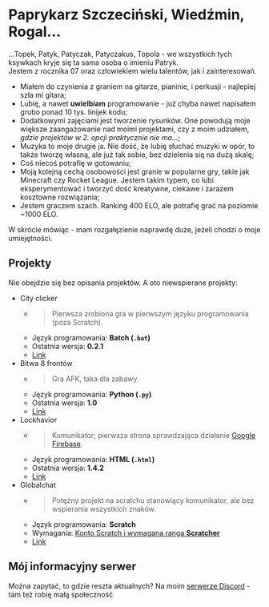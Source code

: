 # Paprykarz Szczeciński, Wiedźmin, Rogal...

...Topek, Patyk, Patyczak, Patyczakus, Topola - we wszystkich tych ksywkach kryje się ta sama osoba o imieniu Patryk.<br />
Jestem z rocznika 07 oraz człowiekiem wielu talentów, jak i zainteresowań.

-   Miałem do czynienia z graniem na gitarze, pianinie, i perkusji - najlepiej szła mi gitara;
-   Lubię, a nawet **uwielbiam** programowanie - już chyba nawet napisałem grubo ponad 10 tys. linijek kodu;
-   Dodatkowymi zajęciami jest tworzenie rysunków. One powodują moje większe zaangażowanie nad moimi projektami, czy z moim udziałem, _gdzie projektów w 2. opcji praktycznie nie ma..._;
-   Muzyka to moje drugie ja. Nie dość, że lubię słuchać muzyki w opór, to także tworzę własną, ale już tak sobie, bez dzielenia się na dużą skalę;
-   Coś niecoś potrafię w gotowaniu;
-   Moją kolejną cechą osobowości jest granie w popularne gry, takie jak Minecraft czy Rocket League. Jestem takim typem, co lubi eksperymentować i tworzyć dość kreatywne, ciekawe i zarazem kosztowne rozwiązania;
-   Jestem graczem szach. Ranking 400 ELO, ale potrafię grać na poziomie ~1000 ELO.

W skrócie mówiąc - mam rozgałęzienie naprawdę duże, jeżeli chodzi o moje umiejętności.

## Projekty

Nie obejdzie się bez opisania projektów. A oto niewspierane projekty:

-   City clicker
    -   > Pierwsza zrobiona gra w pierwszym języku programowania (poza Scratch).
    -   Język programowania: **Batch (`.bat`)**
    -   Ostatnia wersja: **0.2.1**
    -   [Link](https://drive.google.com/file/d/1b5VPl2zjF-2Gx6zVu2YSWjYU5IVbA4rT/view?usp=drive_link)
-   Bitwa 8 frontów
    -   > Gra AFK, taka dla zabawy.
    -   Język programowania: **Python (`.py`)**
    -   Ostatnia wersja: **1.0**
    -   [Link](https://drive.google.com/file/d/1FOQwJ3jQaJlNtlMAqgfoEhgFoORXk5QE/view?usp=drive_link)
-   Lockhavior
    -   > Komunikator; pierwsza strona sprawdzająca działanie [Google Firebase](https://firebase.google.com).
    -   Język programowania: **HTML (`.html`)**
    -   Ostatnia wersja: **1.4.2**
    -   [Link](https://patyczakus.github.io/lockhavior)
-   Globalchat
    -   > Potężny projekt na scratchu stanowiący komunikator, ale bez wspierania wszystkich znaków.
    -   Język programowania: **Scratch**
    -   Wymagania: <u>Konto Scratch i wymagana ranga **Scratcher**</u>
    -   [Link](https://scratch.mit.edu/projects/552131991/)

## Mój informacyjny serwer

Można zapytać, to gdzie reszta aktualnych? Na moim [serwerze Discord](https://discord.gg/7S3P2DUwAm) - tam też robię małą społeczność
